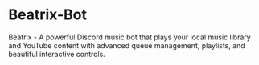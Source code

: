 # Beatrix-Bot
Beatrix - A powerful Discord music bot that plays your local music library and YouTube content with advanced queue management, playlists, and beautiful interactive controls.
